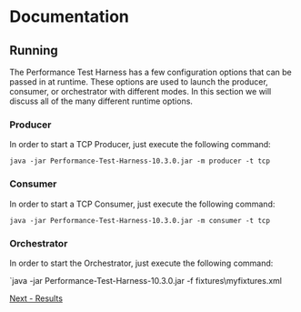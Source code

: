 # Documentation

## Running

The Performance Test Harness has a few configuration options that can be passed in at runtime. These options are used to launch the producer, consumer, or orchestrator with different modes. In this section we will discuss all of the many different runtime options.

### Producer

In order to start a TCP Producer, just execute the following command:

`java -jar Performance-Test-Harness-10.3.0.jar -m producer -t tcp`

### Consumer

In order to start a TCP Consumer, just execute the following command:

`java -jar Performance-Test-Harness-10.3.0.jar -m consumer -t tcp`

### Orchestrator

In order to start the Orchestrator, just execute the following command:

`java -jar Performance-Test-Harness-10.3.0.jar -f fixtures\myfixtures.xml

[Next - Results](4_results.md)
